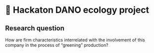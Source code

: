 <h1 align="left">🌱 Hackaton DANO ecology project</h1>

<h2 align="left">Research question</h2>
<p align="left">How are firm characteristics interrelated with the involvement of this company in the process of “greening” production?</p>



